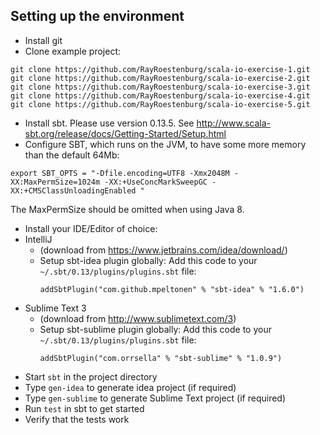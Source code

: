 Setting up the environment
-----------------------------------

 * Install git
 * Clone example project:
```
git clone https://github.com/RayRoestenburg/scala-io-exercise-1.git
git clone https://github.com/RayRoestenburg/scala-io-exercise-2.git
git clone https://github.com/RayRoestenburg/scala-io-exercise-3.git
git clone https://github.com/RayRoestenburg/scala-io-exercise-4.git
git clone https://github.com/RayRoestenburg/scala-io-exercise-5.git
```

 * Install sbt. Please use version 0.13.5. See http://www.scala-sbt.org/release/docs/Getting-Started/Setup.html
 * Configure SBT, which runs on the JVM, to have some more memory than the default 64Mb:
```
export SBT_OPTS = "-Dfile.encoding=UTF8 -Xmx2048M -XX:MaxPermSize=1024m -XX:+UseConcMarkSweepGC -XX:+CMSClassUnloadingEnabled "
```
The MaxPermSize should be omitted when using Java 8.
 * Install your IDE/Editor of choice:
 * IntelliJ
     * (download from https://www.jetbrains.com/idea/download/)
     * Setup sbt-idea plugin globally:
       Add this code to your `~/.sbt/0.13/plugins/plugins.sbt` file:
       ```
       addSbtPlugin("com.github.mpeltonen" % "sbt-idea" % "1.6.0")
       ```
 * Sublime Text 3
     * (download from http://www.sublimetext.com/3)
     * Setup sbt-sublime plugin globally:
       Add this code to your `~/.sbt/0.13/plugins/plugins.sbt` file:
       ```
       addSbtPlugin("com.orrsella" % "sbt-sublime" % "1.0.9")
       ```
 * Start `sbt` in the project directory
 * Type `gen-idea` to generate idea project (if required)
 * Type `gen-sublime` to generate Sublime Text project (if required) 
 * Run `test` in sbt to get started
 * Verify that the tests work
